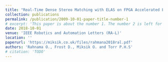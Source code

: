 ```yaml
---
title: "Real-Time Dense Stereo Matching with ELAS on FPGA Accelerated Embedded Devices"
collection: publications
permalink: /publication/2009-10-01-paper-title-number-1
# excerpt: 'This paper is about the number 1. The number 2 is left for future work.'
date: 2018-10-01
venue: 'IEEE Robotics and Automation Letters (RA-L)'
location: ''
paperurl: 'https://miksik.co.uk/files/rahmana2018ral.pdf'
authors: 'Rahnama O., Frost D., Miksik O. and Torr P.H.S'
# citation: 'TODO'
---
```


